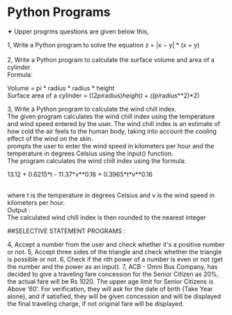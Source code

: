 # Python Programs 
   ✦ Upper progrms questions are given below this,

1, Write a Python program to solve the equation z = |x − y| * (x + y) <br> <br>
2, Write a Python program to calculate the surface volume and area of a cylinder. <br>
        Formula: <br>
         <p>Volume = pi * radius * radius * height <br>
            Surface area of a cylinder = ((2*pi*radius)*height) + ((pi*radius**2)*2)</p>

3, Write a Python program to calculate the wind chill index. <br>
     The given program calculates the wind chill index using the temperature and wind
    speed entered by the user. The wind chill index is an estimate of how cold the air
    feels to the human body, taking into account the cooling effect of the wind on the
    skin.<br>
prompts the user to enter the wind speed in kilometers per hour and the
temperature in degrees Celsius using the input() function.
<br>The program calculates the wind chill index using the formula: <br>
<p>13.12 + 0.6215*t - 11.37*v**0.16 + 0.3965*t*v**0.16</p> <br>
where t is the temperature in degrees Celsius and v is the wind speed in kilometers
per hour.<br>
Output :<br>
The calculated wind chill index is then rounded to the nearest integer       

##SELECTIVE STATEMENT PROGRAMS :
<P>4, Accept a number from the user and check whether it's a positive number or not.
5, Accept three sides of the triangle and check whether the triangle is possible or not.
6, Check if the nth power of a number is even or not (get the number and the power as
an input).
7, ACB - Omni Bus Company, has decided to give a traveling fare concession for the
Senior Citizen as 20%, the actual fare will be Rs 1020. The upper age limit for
Senior Citizens is Above ‘60’.
For verification, they will ask for the date of birth (Take Year alone), and if satisfied,
they will be given concession and will be displayed the final traveling charge, if not
original fare will be displayed.</p>
